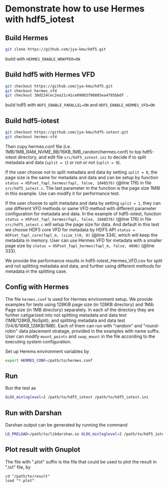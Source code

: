 # Demonstrate how to use Hermes with hdf5_iotest

## Build Hermes
```bash
git clone https://github.com/jya-kmu/hdf5.git
```
build with `HERMES_ENABLE_WRAPPER=ON`

## Build hdf5 with Hermes VFD
```bash
git checkout https://github.com/jya-kmu/hdf5.git
git checkout hermes_vfd
git checkout 30d224cec2ea21c41ce09083f96885ea4785bbdf .
```
build hdf5 with `HDF5_ENABLE_PARALLEL=ON` and `HDF5_ENABLE_HERMES_VFD=ON`

## Build hdf5-iotest
```bash
git checkout https://github.com/jya-kmu/hdf5-iotest.git
git checkout hermes-vfd
```
Then copy hermes.conf file (i.e. 1MB/1MB_RAM_NVME_BB/16KB_1MB_random/hermes.conf)
to top hdf5-iotest directory, and edit file `src/hdf5_iotest.ini` to decide
if to split metadata and data (`split = 1`) or not or not (`split = 0`).

If the user choose not to split metadata and data by setting `split = 0`, the page
size is the same for metadata and data and can be setup by function 
`status = H5Pset_fapl_hermes(fapl, false, 1048576)` (@line 176) in file 
`src/hdf5_iotest.c`. The last parameter in the function is the page size 1MiB in
this example. Use can modify it for performance test.

If the user choose to split metadata and data by setting `split = 1`, they
can use different VFD methods or same VFD method with different parameter 
configuration for metadata and data. In the example of hdf5-iotest, function 
`status = H5Pset_fapl_hermes(fapl, false, 1048576)` (@line 176) in file
`src/hdf5_iotest.c` will setup the page size for data. And default in this test
we choose HDF5 core VFD for metadata by HDF5 API `status = H5Pset_fapl_core(fapl_m, (size_t)0, 0)` (@line 334), which will keep
the metadata in memory. User can use Hermes VFD for metadata with a smaller
page size by `status = H5Pset_fapl_hermes(fapl_m, false, 4096)` (@line 333).

We provide the performance results in hdf5-iotest_Hermes_VFD.csv for split and 
not splitting metadata and data, and further using different methods for metadata
in the splitting case.

## Config with Hermes
The file `hermes.conf` is used for Hermes environment setup. We provide examples for tests
using 128KiB page size (in 128KB directory) and 1Mib Page size (in 1MB directory) separately.
In each of the directory they are further catigarized into not splitting metadata and data
test (1MB/128KB_NoSplit), and splitting metadata and data test (1/4/8/16KB_128KB/1MB). Each
of them can run with "random" and "round-robin" data placement stratage, provided in the
examples with name suffix.
User can modify `mount_points` and `swap_mount` in the file according to the
executing system configuration.

Set up Herems environment variables by
```bash
export HERMES_CONF=/path/to/hermes.conf
```

## Run
Run the test as
```bash
GLOG_minloglevel=2 /path/to/hdf5_iotest /path/to/hdf5_iotest.ini
```

## Run with Darshan
Darshan output can be generated by running the command
```bash
LD_PRELOAD=/path/to/libdarshan.so GLOG_minloglevel=2 /path/to/hdf5_iotest /path/to/hdf5_iotest.ini
```

## Plot result with Gnuplot
The file with ".plot" suffix is the file that could be used to plot the result in ".txt" file, by
```
cd "/path/to/result"
load "*.plot"
```
